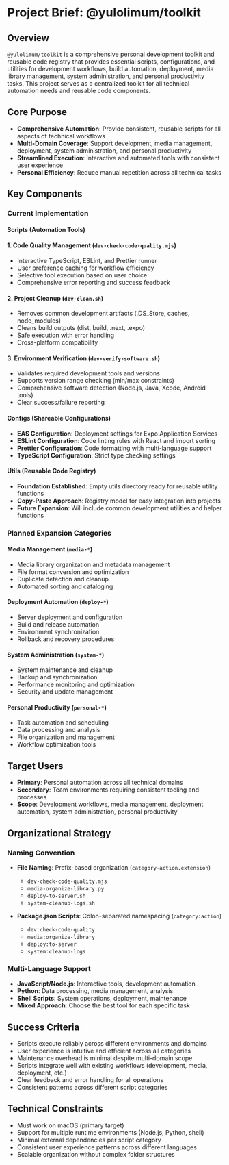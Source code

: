 # Project Brief: @yulolimum/toolkit

## Overview

`@yulolimum/toolkit` is a comprehensive personal development toolkit and reusable code registry that provides essential scripts, configurations, and utilities for development workflows, build automation, deployment, media library management, system administration, and personal productivity tasks. This project serves as a centralized toolkit for all technical automation needs and reusable code components.

## Core Purpose

- **Comprehensive Automation**: Provide consistent, reusable scripts for all aspects of technical workflows
- **Multi-Domain Coverage**: Support development, media management, deployment, system administration, and personal productivity
- **Streamlined Execution**: Interactive and automated tools with consistent user experience
- **Personal Efficiency**: Reduce manual repetition across all technical tasks

## Key Components

### Current Implementation

#### Scripts (Automation Tools)

#### 1. Code Quality Management (`dev-check-code-quality.mjs`)

- Interactive TypeScript, ESLint, and Prettier runner
- User preference caching for workflow efficiency
- Selective tool execution based on user choice
- Comprehensive error reporting and success feedback

#### 2. Project Cleanup (`dev-clean.sh`)

- Removes common development artifacts (.DS_Store, caches, node_modules)
- Cleans build outputs (dist, build, .next, .expo)
- Safe execution with error handling
- Cross-platform compatibility

#### 3. Environment Verification (`dev-verify-software.sh`)

- Validates required development tools and versions
- Supports version range checking (min/max constraints)
- Comprehensive software detection (Node.js, Java, Xcode, Android tools)
- Clear success/failure reporting

#### Configs (Shareable Configurations)

- **EAS Configuration**: Deployment settings for Expo Application Services
- **ESLint Configuration**: Code linting rules with React and import sorting
- **Prettier Configuration**: Code formatting with multi-language support
- **TypeScript Configuration**: Strict type checking settings

#### Utils (Reusable Code Registry)

- **Foundation Established**: Empty utils directory ready for reusable utility functions
- **Copy-Paste Approach**: Registry model for easy integration into projects
- **Future Expansion**: Will include common development utilities and helper functions

### Planned Expansion Categories

#### Media Management (`media-*`)

- Media library organization and metadata management
- File format conversion and optimization
- Duplicate detection and cleanup
- Automated sorting and cataloging

#### Deployment Automation (`deploy-*`)

- Server deployment and configuration
- Build and release automation
- Environment synchronization
- Rollback and recovery procedures

#### System Administration (`system-*`)

- System maintenance and cleanup
- Backup and synchronization
- Performance monitoring and optimization
- Security and update management

#### Personal Productivity (`personal-*`)

- Task automation and scheduling
- Data processing and analysis
- File organization and management
- Workflow optimization tools

## Target Users

- **Primary**: Personal automation across all technical domains
- **Secondary**: Team environments requiring consistent tooling and processes
- **Scope**: Development workflows, media management, deployment automation, system administration, personal productivity

## Organizational Strategy

### Naming Convention

- **File Naming**: Prefix-based organization (`category-action.extension`)
  - `dev-check-code-quality.mjs`
  - `media-organize-library.py`
  - `deploy-to-server.sh`
  - `system-cleanup-logs.sh`

- **Package.json Scripts**: Colon-separated namespacing (`category:action`)
  - `dev:check-code-quality`
  - `media:organize-library`
  - `deploy:to-server`
  - `system:cleanup-logs`

### Multi-Language Support

- **JavaScript/Node.js**: Interactive tools, development automation
- **Python**: Data processing, media management, analysis
- **Shell Scripts**: System operations, deployment, maintenance
- **Mixed Approach**: Choose the best tool for each specific task

## Success Criteria

- Scripts execute reliably across different environments and domains
- User experience is intuitive and efficient across all categories
- Maintenance overhead is minimal despite multi-domain scope
- Scripts integrate well with existing workflows (development, media, deployment, etc.)
- Clear feedback and error handling for all operations
- Consistent patterns across different script categories

## Technical Constraints

- Must work on macOS (primary target)
- Support for multiple runtime environments (Node.js, Python, shell)
- Minimal external dependencies per script category
- Consistent user experience patterns across different languages
- Scalable organization without complex folder structures
